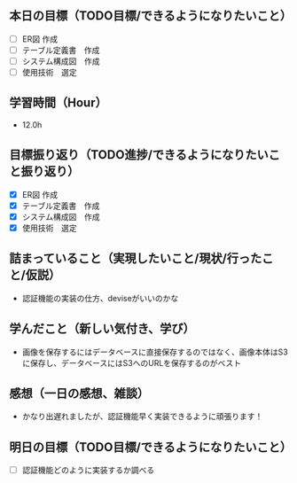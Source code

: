 ## 本日の目標（TODO目標/できるようになりたいこと）
- [ ] ER図 作成
- [ ] テーブル定義書　作成
- [ ] システム構成図　作成
- [ ] 使用技術　選定
　
## 学習時間（Hour）
- 12.0h

## 目標振り返り（TODO進捗/できるようになりたいこと振り返り）
- [x] ER図 作成
- [x] テーブル定義書　作成
- [x] システム構成図　作成
- [x] 使用技術　選定

##  詰まっていること（実現したいこと/現状/行ったこと/仮説）
- 認証機能の実装の仕方、deviseがいいのかな

## 学んだこと（新しい気付き、学び）
- 画像を保存するにはデータベースに直接保存するのではなく、画像本体はS3に保存し、データベースにはS3へのURLを保存するのがベスト

## 感想（一日の感想、雑談）
- かなり出遅れましたが、認証機能早く実装できるように頑張ります！

## 明日の目標（TODO目標/できるようになりたいこと）
- [ ] 認証機能どのように実装するか調べる
